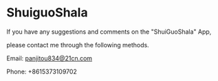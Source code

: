 # ShuiguoShala
If you have any suggestions and comments on the "ShuiGuoShala" App, 


please contact me through the following methods.


Email: panjitou834@21cn.com

Phone: +8615373109702

